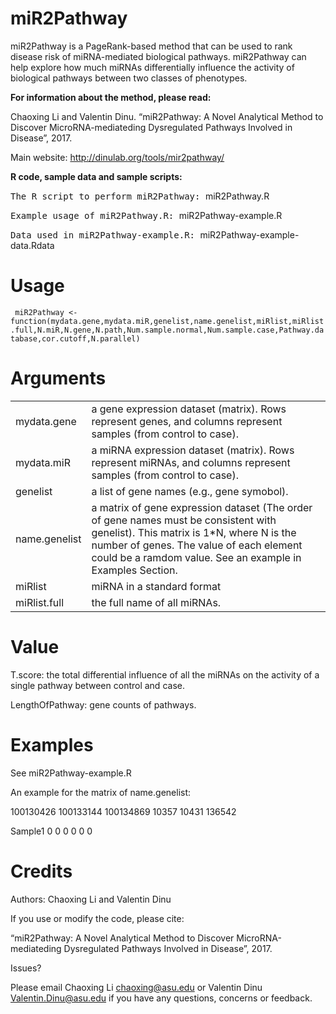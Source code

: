 # miR2Pathway
miR2Pathway is a PageRank-based method that can be used to rank disease risk of miRNA-mediated biological pathways. miR2Pathway can help explore how much miRNAs differentially influence the activity of biological pathways between two classes of phenotypes.

<b> For information about the method, please read: </b>

Chaoxing Li and Valentin Dinu. “miR2Pathway: A Novel Analytical Method to Discover MicroRNA-mediateding Dysregulated Pathways Involved in Disease”, 2017.

Main website: http://dinulab.org/tools/mir2pathway/

<b> R code, sample data and sample scripts: </b>

<samp> The R script to perform miR2Pathway: </samp>  miR2Pathway.R

<samp> Example usage of miR2Pathway.R: </samp> miR2Pathway-example.R

<samp> Data used in miR2Pathway-example.R: </samp> miR2Pathway-example-data.Rdata



# Usage

<code> miR2Pathway <- function(mydata.gene,mydata.miR,genelist,name.genelist,miRlist,miRlist.full,N.miR,N.gene,N.path,Num.sample.normal,Num.sample.case,Pathway.database,cor.cutoff,N.parallel) </code>

# Arguments

<html>

<body>

<table>
   <tr>
    <td>mydata.gene</td>
    <td>a gene expression dataset (matrix). Rows represent genes, and columns represent samples (from control to case).</td>
  </tr>
  <tr>
    <td>mydata.miR</td>
    <td>a miRNA expression dataset (matrix). Rows represent miRNAs, and columns represent samples (from control to case).</td>
  </tr>
  <tr>
    <td>genelist</td>
    <td>a list of gene names (e.g., gene symobol).</td>
  </tr>
  <tr>
    <td>name.genelist</td>
    <td>a matrix of gene expression dataset (The order of gene names must be consistent with genelist). This matrix is 1*N, where N is the number of genes. The value of each element could be a ramdom value. See an example in Examples Section. </td>
  </tr>
  <tr>
    <td>miRlist</td>
    <td>miRNA in a standard format</td>
  </tr>
  <tr>
    <td>miRlist.full</td>
    <td>the full name of all miRNAs.</td>
  </tr>
</table>

</body>
</html>

  

# Value

T.score: the total differential influence of all the miRNAs on the activity of a single pathway between control and case.

LengthOfPathway: gene counts of pathways.

# Examples

See miR2Pathway-example.R

An example for the matrix of name.genelist:

  100130426      100133144      100134869      10357   10431   136542

  Sample1       0            0               0            0         0        0

 

# Credits

Authors: Chaoxing Li and Valentin Dinu

If you use or modify the code, please cite:

“miR2Pathway: A Novel Analytical Method to Discover MicroRNA-mediateding Dysregulated Pathways Involved in Disease”, 2017.

Issues?

Please email Chaoxing Li <chaoxing@asu.edu> or Valentin Dinu <Valentin.Dinu@asu.edu> if you have any questions, concerns or feedback.





